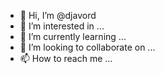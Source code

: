 - 👋 Hi, I’m @djavord
- 👀 I’m interested in ...
- 🌱 I’m currently learning ...
- 💞️ I’m looking to collaborate on ...
- 📫 How to reach me ...

<!---
djavord/djavord is a ✨ special ✨ repository because its `README.md` (this file) appears on your GitHub profile.
You can click the Preview link to take a look at your changes.
--->
